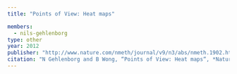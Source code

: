 ```yaml
---
title: "Points of View: Heat maps"

members:
  - nils-gehlenborg
type: other
year: 2012
publisher: "http://www.nature.com/nmeth/journal/v9/n3/abs/nmeth.1902.html"
citation: "N Gehlenborg and B Wong, “Points of View: Heat maps“, *Nature Methods* **9**(3):213 (2012)."
---
```

